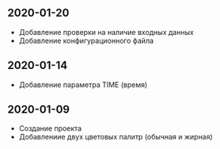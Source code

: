 ## 2020-01-20

- Добавление проверки на наличие входных данных
- Добавление конфигурационного файла

## 2020-01-14

- Добавление параметра TIME (время)

## 2020-01-09

- Создание проекта
- Добавлениие двух цветовых палитр (обычная и жирная)
